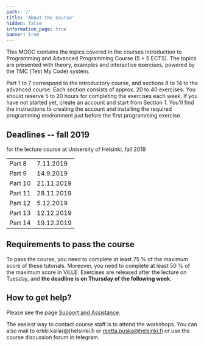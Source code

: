 ```yaml
---
path: '/'
title: 'About the Course'
hidden: false
information_page: true
banner: true
---
```


This MOOC contains the topics covered in the courses Introduction to
Programming and Advanced Programming Course (5 + 5 ECTS). The topics
are presented with theory, examples and interactive exercises, powered
by the TMC (Test My Code) system.

Part 1 to 7 correspond to the introductory course, and sections 8 to
14 to the advanced course. Each section consists of approx. 20 to 40
exercises. You should reserve 5 to 20 hours for completing the
exercises each week. If you have not started yet, create an account
and start from Section 1. You'll find the instructions to creating
the account and installing the required programming environment just
before the first programming exercise.


## Deadlines -- fall 2019

for the lecture course at University of Helsinki, fall 2019

<table>
  <tbody>
    <tr>
      <td>Part 8</td>
      <td>7.11.2019</td>
    </tr>
    <tr>
      <td>Part 9</td>
      <td>14.9.2019</td>
    </tr>
    <tr>
      <td>Part 10</td>
      <td>21.11.2019</td>
    </tr>
    <tr>
      <td>Part 11</td>
      <td>28.11.2019</td>
    </tr>
    <tr>
      <td>Part 12</td>
      <td>5.12.2019</td>
    </tr>
    <tr>
      <td>Part 13</td>
      <td>12.12.2019</td>
    </tr>
    <tr>
      <td>Part 14</td>
      <td>19.12.2019</td>
    </tr>
  </tbody>
</table>

## Requirements to pass the course

To pass the course, you need to complete at least 75 % of the
maximum score of these tutorials. Moreover, you need to complete at least
50 % of the maximum score in ViLLE. Exercises are released after the
lecture on Tuesday, and **the deadline is on Thursday of the following week**.

## How to get help?

Please see the page [Support and Assistance](/support-and-assistance).

The easiest way to contact course staff is to attend the workshops.
You can also mail to erkki.kaila(@)helsinki.fi or reetta.puska@helsinki.fi
or use the course discussion forum in telegram.

